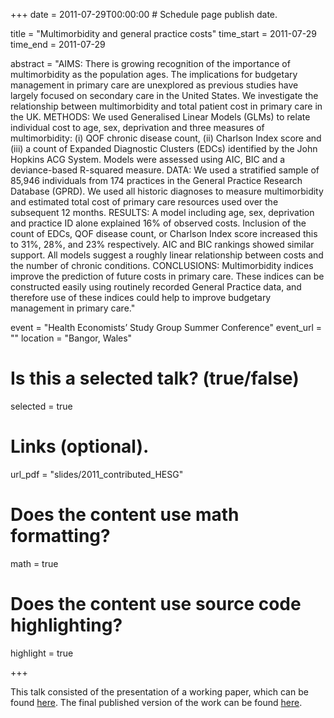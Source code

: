 +++
date = 2011-07-29T00:00:00  # Schedule page publish date.

title = "Multimorbidity and general practice costs"
time_start = 2011-07-29
time_end = 2011-07-29

abstract = "AIMS: There is growing recognition of the importance of multimorbidity as the population ages. The implications for budgetary management in primary care are unexplored as previous studies have largely focused on secondary care in the United States. We investigate the relationship between multimorbidity and total patient cost in primary care in the UK. METHODS: We used Generalised Linear Models (GLMs) to relate individual cost to age, sex, deprivation and three measures of multimorbidity: (i) QOF chronic disease count, (ii) Charlson Index score and (iii) a count of Expanded Diagnostic Clusters (EDCs) identified by the John Hopkins ACG System. Models were assessed using AIC, BIC and a deviance-based R-squared measure. DATA: We used a stratified sample of 85,946 individuals from 174 practices in the General Practice Research Database (GPRD). We used all historic diagnoses to measure multimorbidity and estimated total cost of primary care resources used over the subsequent 12 months. RESULTS: A model including age, sex, deprivation and practice ID alone explained 16% of observed costs. Inclusion of the count of EDCs, QOF disease count, or Charlson Index score increased this to 31%, 28%, and 23% respectively. AIC and BIC rankings showed similar support. All models suggest a roughly linear relationship between costs and the number of chronic conditions. CONCLUSIONS: Multimorbidity indices improve the prediction of future costs in primary care. These indices can be constructed easily using routinely recorded General Practice data, and therefore use of these indices could help to improve budgetary management in primary care."

event = "Health Economists’ Study Group Summer Conference"
event_url = ""
location = "Bangor, Wales"

# Is this a selected talk? (true/false)
selected = true

# Links (optional).
url_pdf = "slides/2011_contributed_HESG"

# Does the content use math formatting?
math = true

# Does the content use source code highlighting?
highlight = true

+++

This talk consisted of the presentation of a working paper, which can be found [here](/slides/2011_contributed_HESG). The final published version of the work can be found [here](https://www.ncbi.nlm.nih.gov/pmc/articles/PMC4051993/).
